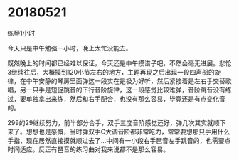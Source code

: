 # 20180521

练琴1小时

今天只是中午勉强一小时，晚上太忙没能去。

既然晚上的时间都已经难以保证，今天还是中午摸谱子吧，不然会毫无进展。悲怆3继续往后，大概摸到120小节左右的地方，主题再现之后出现一段四声部的旋律，在中午安静的琴房里面弹这一段实在是极为好听，然后紧接着是左右手交替歌唱，另一只手是短促跳音的下行音阶旋律，这一段感觉比较难弹，音阶跳音没有练过，要单独拿出来练，然后和右手配合，也没有那么容易，毕竟还是有点变化音的。

299的29继续努力，前半部分合手，双手三度音阶感觉还好，弹几次其实就顺下来了。想想也是感慨，当时弹双手C大调音阶都非常吃力，常常要想那只手用什么手指，现在居然直接摸就顺过去了...中间有一小段右手琶音左手跳音的，也需要点时间适应。反正有琶音的练习曲对我来说都不是那么容易。
